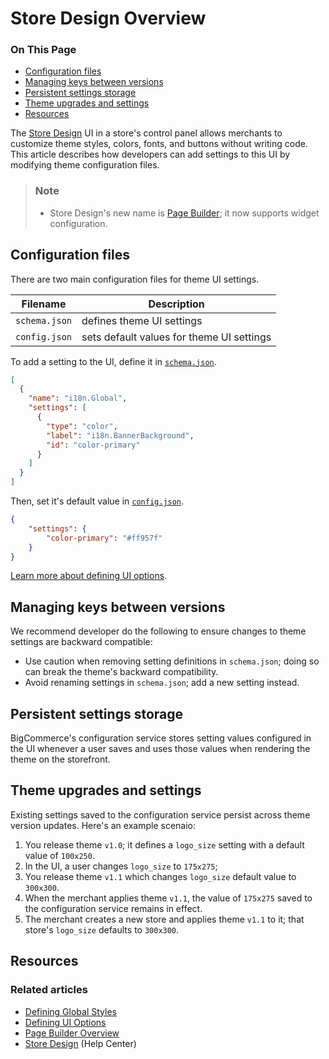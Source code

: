 # Store Design Overview

<div class="otp" id="no-index">

### On This Page
- [Configuration files](#configuration-files)
- [Managing keys between versions](#managing-keys-between-versions)
- [Persistent settings storage](#persistent-settings-storage)
- [Theme upgrades and settings](#theme-upgrades-and-settings)
- [Resources](#resources)

</div>

The [Store Design](https://support.bigcommerce.com/s/article/Store-Design) UI in a store's control panel allows merchants to customize theme styles, colors, fonts, and buttons without writing code. This article describes how developers can add settings to this UI by modifying theme configuration files.

<div class="HubBlock--callout">
<div class="CalloutBlock--info">
<div class="HubBlock-content">

> ### Note
> * Store Design's new name is [Page Builder](https://developer.bigcommerce.com/stencil-docs/page-builder/page-builder-overview); it now supports widget configuration.

</div>
</div>
</div>

## Configuration files

There are two main configuration files for theme UI settings.

|Filename | Description
|-|-|
|`schema.json`|defines theme UI settings|
|`config.json`|sets default values for theme UI settings|

To add a setting to the UI, define it in [`schema.json`](https://github.com/bigcommerce/cornerstone/blob/master/schema.json).

```json
[
  {
    "name": "i18n.Global",
    "settings": [
      {
        "type": "color",
        "label": "i18n.BannerBackground",
        "id": "color-primary"
      }
    ]
  }
]
```

Then, set it's default value in [`config.json`](https://github.com/bigcommerce/cornerstone/blob/master/config.json).

```json
{
    "settings": {
        "color-primary": "#ff957f"
    }
}

```

[Learn more about defining UI options](https://developer.bigcommerce.com/stencil-docs/configure-store-design-ui/defining-ui-options).

## Managing keys between versions

We recommend developer do the following to ensure changes to theme settings are backward compatible:
* Use caution when removing setting definitions in `schema.json`; doing so can break the theme's backward compatibility.
* Avoid renaming settings in `schema.json`; add a new setting instead.

## Persistent settings storage

BigCommerce's configuration service stores setting values configured in the UI whenever a user saves and uses those values when rendering the theme on the storefront.

## Theme upgrades and settings

Existing settings saved to the configuration service persist across theme version updates. Here's an example scenaio:

1. You release theme `v1.0`; it defines a `logo_size` setting with a default value of `100x250`.
2. In the UI, a user changes `logo_size` to `175x275`;
3. You release theme `v1.1` which changes `logo_size` default value to `300x300`.
4. When the merchant applies theme `v1.1`, the value of `175x275` saved to the configuration service remains in effect.
5. The merchant creates a new store and applies theme `v1.1` to it; that store's `logo_size` defaults to `300x300`.

## Resources

### Related articles
* [Defining Global Styles](https://developer.bigcommerce.com/stencil-docs/configure-store-design-ui/defining-global-styles)
* [Defining UI Options](https://developer.bigcommerce.com/stencil-docs/configure-store-design-ui/defining-ui-options)
* [Page Builder Overview](https://developer.bigcommerce.com/stencil-docs/page-builder/page-builder-overview)
* [Store Design](https://support.bigcommerce.com/s/article/Store-Design) (Help Center)